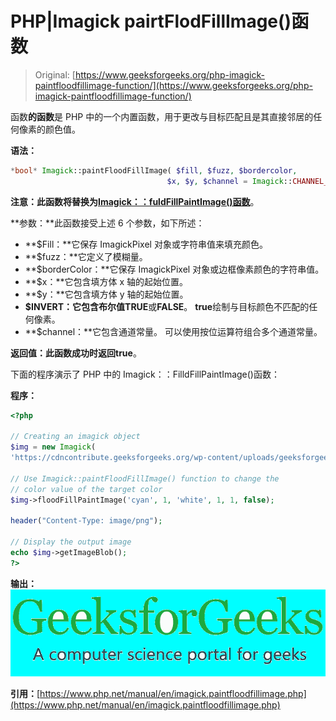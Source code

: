 # PHP|Imagick pairtFlodFillImage()函数

> Original: [https://www.geeksforgeeks.org/php-imagick-paintfloodfillimage-function/](https://www.geeksforgeeks.org/php-imagick-paintfloodfillimage-function/)

函数**的函数**是 PHP 中的一个内置函数，用于更改与目标匹配且是其直接邻居的任何像素的颜色值。

**语法：**

```php
*bool* Imagick::paintFloodFillImage( $fill, $fuzz, $bordercolor, 
                                   $x, $y, $channel = Imagick::CHANNEL_DEFAULT )

```

**注意：**此函数将替换为**[Imagick：：fuldFillPaintImage()函数](https://www.geeksforgeeks.org/php-imagick-floodfillpaintimage-function/)**。

**参数：**此函数接受上述 6 个参数，如下所述：

*   **$Fill：**它保存 ImagickPixel 对象或字符串值来填充颜色。
*   **$fuzz：**它定义了模糊量。
*   **$borderColor：**它保存 ImagickPixel 对象或边框像素颜色的字符串值。
*   **$x：**它包含填方体 x 轴的起始位置。
*   **$y：**它包含填方体 y 轴的起始位置。
*   **$INVERT：**它包含布尔值**TRUE**或**FALSE**。 **true**绘制与目标颜色不匹配的任何像素。
*   **$channel：**它包含通道常量。 可以使用按位运算符组合多个通道常量。

**返回值：**此函数成功时返回**true**。

下面的程序演示了 PHP 中的 Imagick：：FilldFillPaintImage()函数：

**程序：**

```php
<?php 

// Creating an imagick object
$img = new Imagick(
'https://cdncontribute.geeksforgeeks.org/wp-content/uploads/geeksforgeeks-9.png'); 

// Use Imagick::paintFloodFillImage() function to change the 
// color value of the target color
$img->floodFillPaintImage('cyan', 1, 'white', 1, 1, false); 

header("Content-Type: image/png"); 

// Display the output image 
echo $img->getImageBlob(); 
?>
```

**输出：**
![paintFloodFillImage()](img/0dc169c14c14740c079c2550f1e0b01b.png)

**引用：**[https://www.php.net/manual/en/imagick.paintfloodfillimage.php](https://www.php.net/manual/en/imagick.paintfloodfillimage.php)